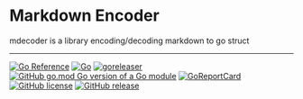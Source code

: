 # Markdown Encoder

mdecoder is a library encoding/decoding markdown to go struct

---

[![Go Reference](https://pkg.go.dev/badge/github.com/bububa/mdencoder.svg)](https://pkg.go.dev/github.com/bububa/mdencoder)
[![Go](https://github.com/bububa/mdencoder/actions/workflows/go.yml/badge.svg)](https://github.com/bububa/mdencoder/actions/workflows/go.yml)
[![goreleaser](https://github.com/bububa/mdencoder/actions/workflows/goreleaser.yml/badge.svg)](https://github.com/bububa/mdencoder/actions/workflows/goreleaser.yml)
[![GitHub go.mod Go version of a Go module](https://img.shields.io/github/go-mod/go-version/bububa/mdencoder.svg)](https://github.com/bububa/mdencoder)
[![GoReportCard](https://goreportcard.com/badge/github.com/bububa/mdencoder)](https://goreportcard.com/report/github.com/bububa/mdencoder)
[![GitHub license](https://img.shields.io/github/license/bububa/mdencoder.svg)](https://github.com/bububa/mdencoder/blob/master/LICENSE)
[![GitHub release](https://img.shields.io/github/release/bububa/mdencoder.svg)](https://GitHub.com/bububa/mdencoder/releases/)

